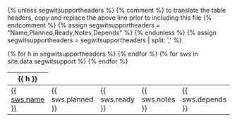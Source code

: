 {% unless segwitsupportheaders %}
{% comment %}
  to translate the table headers, copy and replace the above line prior
  to including this file
{% endcomment %}
{% assign segwitsupportheaders = "Name,Planned,Ready,Notes,Depends" %}
{% endunless %}
{% assign segwitsupportheaders = segwitsupportheaders | split: ',' %}

<table>

<thead>
<tr>
{% for h in segwitsupportheaders %}
<th>{{ h }}</th>
{% endfor %}
</tr>
</thead>

<tbody>
{% for sws in site.data.segwitsupport %}
<tr>
<td><a rel="nofollow" href="{{ sws.url }}">{{ sws.name }}</a></td>
<td {% if sws.planned == "yes" %} class="good" {% elsif sws.planned == "no" %} class="bad" {% endif %}>{{ sws.planned }}</td>
<td {% if sws.ready == "yes" %} class="good" {% elsif sws.ready == "no" %} class="bad" {% endif %}>{{ sws.ready }}</td>
<td>{{ sws.notes }}</td>
<td>{{ sws.depends }}</td>
</tr>
{% endfor %}
</tbody>
</table>

